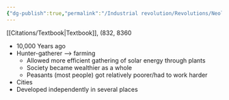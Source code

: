 ```yaml
---
{"dg-publish":true,"permalink":"/Industrial revolution/Revolutions/Neolithic Revolution/"}
---
```


[[Citations/Textbook\|Textbook]], (832, 8360
* 10,000 Years ago
* Hunter-gatherer --> farming
	* Allowed more efficient gathering of solar energy through plants
	* Society became wealthier as a whole
	* Peasants (most people) got relatively poorer/had to work harder
* Cities
* Developed independently in several places